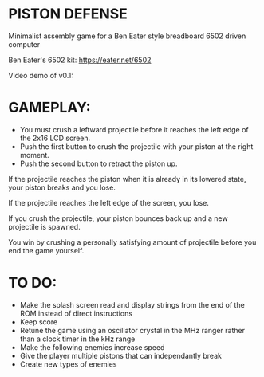 # PISTON DEFENSE
Minimalist assembly game for a Ben Eater style breadboard 6502 driven computer

Ben Eater's 6502 kit: https://eater.net/6502

Video demo of v0.1:

# GAMEPLAY:

- You must crush a leftward projectile before it reaches the left edge of the 2x16 LCD screen.
- Push the first button to crush the projectile with your piston at the right moment.
- Push the second button to retract the piston up.

If the projectile reaches the piston when it is already in its lowered state, your piston breaks and you lose.

If the projectile reaches the left edge of the screen, you lose.

If you crush the projectile, your piston bounces back up and a new projectile is spawned.

You win by crushing a personally satisfying amount of projectile before you end the game yourself.

# TO DO:

- Make the splash screen read and display strings from the end of the ROM instead of direct instructions
- Keep score
- Retune the game using an oscillator crystal in the MHz ranger rather than a clock timer in the kHz range
- Make the following enemies increase speed
- Give the player multiple pistons that can independantly break
- Create new types of enemies
